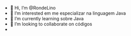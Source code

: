 - 👋 Hi, I’m @RondeLino
- 👀 I’m interested em me especializar na linguagem Java
- 🌱 I’m currently learning sobre Java
- 💞️ I’m looking to collaborate on códigos 
-
